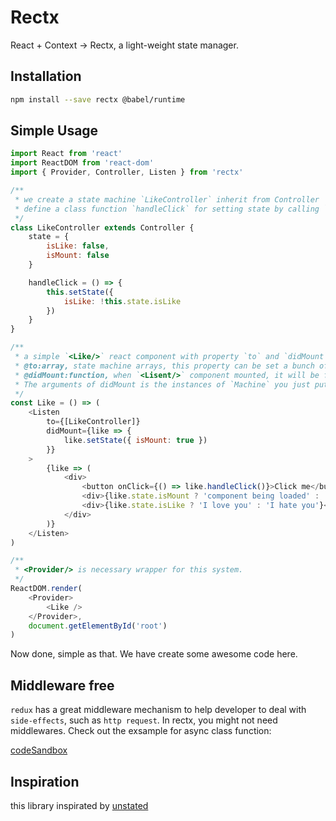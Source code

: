 # Rectx

React + Context -> Rectx, a light-weight state manager.

## Installation

```bash
npm install --save rectx @babel/runtime
```

## Simple Usage

```js
import React from 'react'
import ReactDOM from 'react-dom'
import { Provider, Controller, Listen } from 'rectx'

/**
 * we create a state machine `LikeController` inherit from Controller
 * define a class function `handleClick` for setting state by calling `this.setState`
 */
class LikeController extends Controller {
    state = {
        isLike: false,
        isMount: false
    }

    handleClick = () => {
        this.setState({
            isLike: !this.state.isLike
        })
    }
}

/**
 * a simple `<Like/>` react component with property `to` and `didMount`
 * @to:array, state machine arrays, this property can be set a bunch of `Machine`
 * @didMount:function, when `<Lisent/>` component mounted, it will be fired,
 * The arguments of didMount is the instances of `Machine` you just put in `to` property.
 */
const Like = () => (
    <Listen
        to={[LikeController]}
        didMount={like => {
            like.setState({ isMount: true })
        }}
    >
        {like => (
            <div>
                <button onClick={() => like.handleClick()}>Click me</button>
                <div>{like.state.isMount ? 'component being loaded' : 'component not loaded'}</div>
                <div>{like.state.isLike ? 'I love you' : 'I hate you'}</div>
            </div>
        )}
    </Listen>
)

/**
 * <Provider/> is necessary wrapper for this system.
 */
ReactDOM.render(
    <Provider>
        <Like />
    </Provider>,
    document.getElementById('root')
)
```

Now done, simple as that. We have create some awesome code here.

## Middleware free

`redux` has a great middleware mechanism to help developer to deal with `side-effects`, such as `http request`. In rectx, you might not need middlewares. Check out the exsample for async class function:

[codeSandbox](https://codesandbox.io/s/l970jx93pz)

## Inspiration

this library inspirated by [unstated](https://unstated.io)
